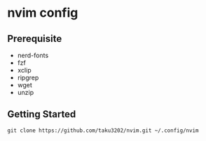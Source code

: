 # nvim config

## Prerequisite

- nerd-fonts
- fzf
- xclip
- ripgrep
- wget
- unzip

## Getting Started

```
git clone https://github.com/taku3202/nvim.git ~/.config/nvim
```
